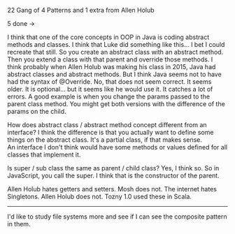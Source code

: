 22 Gang of 4 Patterns and 1 extra from Allen Holub

5 done -> 

I think that one of the core concepts in OOP in Java is coding abstract methods and classes.
I think that Luke did something like this... I bet I could recreate that still.
So you create an abstract class with an abstract method.
Then you extend a class with that parent and override those methods.
I think probably when Allen Holub was making his class in 2015, Java had abstract classes and abstract methods.
But I think Java seems not to have had the syntax of @Override.
No, that does not seem correct. It seems older.
It is optional... but it seems like he would use it. It catches a lot of errors.
A good example is when you change the params passed to the parent class method.
You might get both versions with the difference of the params on the child.

How does abstract class / abstract method concept different from an interface?
I think the difference is that you actually want to define some things on the abstract class.
It's a partial class, if that makes sense.  
An interface I don't think would have some methods or values defined for all classes that implement it.

Is super / sub class the same as parent / child class?
Yes, I think so.
So in JavaScript, you call the super.
I think that is the constructor of the parent.

Allen Holub hates getters and setters. Mosh does not.
The internet hates Singletons. Allen Holub does not. Tozny 1.0 used these in Scala.

---

I'd like to study file systems more and see if I can see the composite pattern in them.
